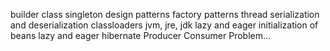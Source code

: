 
builder class
singleton 
design patterns
factory patterns
thread 
serialization and deserialization
classloaders
jvm, jre, jdk 
lazy and eager initialization of beans
lazy and eager hibernate
Producer Consumer Problem...


